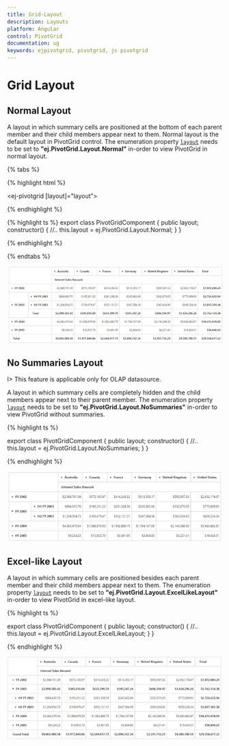 ```yaml
---
title: Grid-Layout
description: Layouts
platform: Angular
control: PivotGrid
documentation: ug
keywords: ejpivotgrid, pivotgrid, js pivotgrid
---
```


# Grid Layout

## Normal Layout

A layout in which summary cells are positioned at the bottom of each parent member and their child members appear next to them. Normal layout is the default layout in PivotGrid control. The enumeration property [`layout`](/api/angular/ejpivotgrid#members:layout) needs to be set to **"ej.PivotGrid.Layout.Normal"** in-order to view PivotGrid in normal layout. 

{% tabs %}

{% highlight html %}

<ej-pivotgrid [layout]="layout">
</ej-pivotgrid>

{% endhighlight %}

{% highlight ts %}
export class PivotGridComponent {
    public layout;
    constructor() {
        //..
        this.layout = ej.PivotGrid.Layout.Normal; 
    }
}

{% endhighlight %}

{% endtabs %}

![](Grid-Layout_images/layout-normal.png)

## No Summaries Layout

I> This feature is applicable only for OLAP datasource.

A layout in which summary cells are completely hidden and the child members appear next to their parent member.  The enumeration property [`layout`](/api/angular/ejpivotgrid#members:layout) needs to be set to **"ej.PivotGrid.Layout.NoSummaries"** in-order to view PivotGrid without summaries.

{% highlight ts %}

export class PivotGridComponent {
    public layout;
    constructor() {
        //..
        this.layout = ej.PivotGrid.Layout.NoSummaries; 
    }
}

{% endhighlight %}
 
![](Grid-Layout_images/layout-nosummary.png)

## Excel-like Layout
A layout in which summary cells are positioned besides each parent member and their child members appear next to them. The enumeration property [`layout`](/api/angular/ejpivotgrid#members:layout) needs to be set to **"ej.PivotGrid.Layout.ExcelLikeLayout"** in-order to view PivotGrid in excel-like layout.


{% highlight ts %}

export class PivotGridComponent {
    public layout;
    constructor() {
        //..
        this.layout = ej.PivotGrid.Layout.ExcelLikeLayout; 
    }
}

{% endhighlight %}

![](Grid-Layout_images/layout-excel.png)
